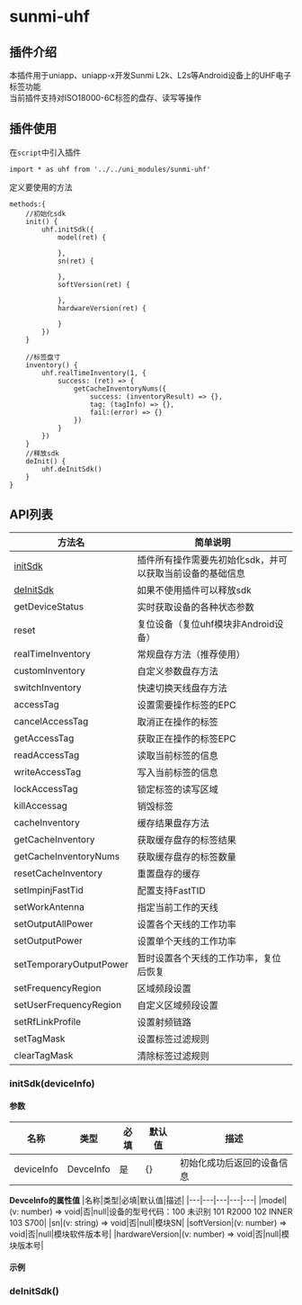 # sunmi-uhf
## 插件介绍
本插件用于uniapp、uniapp-x开发Sunmi L2k、L2s等Android设备上的UHF电子标签功能  
当前插件支持对ISO18000-6C标签的盘存、读写等操作

## 插件使用
在`script`中引入插件  
```
import * as uhf from '../../uni_modules/sunmi-uhf'

```
定义要使用的方法  
```
methods:{
    //初始化sdk
    init() {
        uhf.initSdk({
            model(ret) {
                
            },
            sn(ret) {
               
            },
            softVersion(ret) {
                
            },
            hardwareVersion(ret) {
             
            }
        })
    }
    
    //标签盘寸
    inventory() {
        uhf.realTimeInventory(1, {
            success: (ret) => {
                getCacheInventoryNums({
                    success: (inventoryResult) => {},
                    tag: (tagInfo) => {},
                    fail:(error) => {}
                })
            }
        })
    }
    //释放sdk
    deInit() {
        uhf.deInitSdk()
    }
}
```

## API列表
| 方法名 | 简单说明 |
|---|---|
|[initSdk][a1]| 插件所有操作需要先初始化sdk，并可以获取当前设备的基础信息 |
|[deInitSdk][a2]| 如果不使用插件可以释放sdk |
|getDeviceStatus| 实时获取设备的各种状态参数 |
|reset| 复位设备（复位uhf模块非Android设备） |
|realTimeInventory| 常规盘存方法（推荐使用） |
|customInventory| 自定义参数盘存方法 |
|switchInventory| 快速切换天线盘存方法 |
|accessTag| 设置需要操作标签的EPC |
|cancelAccessTag| 取消正在操作的标签 |
|getAccessTag| 获取正在操作的标签EPC |
|readAccessTag| 读取当前标签的信息 |
|writeAccessTag| 写入当前标签的信息 |
|lockAccessTag| 锁定标签的读写区域 |
|killAccessag| 销毁标签 |
|cacheInventory| 缓存结果盘存方法 |
|getCacheInventory| 获取缓存盘存的标签结果 |
|getCacheInventoryNums| 获取缓存盘存的标签数量 |
|resetCacheInventory| 重置盘存的缓存 |
|setImpinjFastTid| 配置支持FastTID |
|setWorkAntenna| 指定当前工作的天线 |
|setOutputAllPower| 设置各个天线的工作功率 |
|setOutputPower| 设置单个天线的工作功率 |
|setTemporaryOutputPower| 暂时设置各个天线的工作功率，复位后恢复 |
|setFrequencyRegion| 区域频段设置 |
|setUserFrequencyRegion| 自定义区域频段设置 |
|setRfLinkProfile| 设置射频链路 |
|setTagMask| 设置标签过滤规则 |
|clearTagMask| 清除标签过滤规则 |

### initSdk(deviceInfo)
[a1]: 初始化SDK

#### 参数
|名称|类型|必填|默认值|描述|
|---|---|---|---|---|
|deviceInfo|DevceInfo|是|{}|初始化成功后返回的设备信息|

**DevceInfo的属性值**
|名称|类型|必填|默认值|描述|
|---|---|---|---|---|
|model|(v: number) => void|否|null|设备的型号代码：100 未识别 101 R2000 102 INNER 103 S700|
|sn|(v: string) => void|否|null|模块SN|
|softVersion|(v: number) => void|否|null|模块软件版本号|
|hardwareVersion|(v: number) => void|否|null|模块版本号|

#### 示例

### deInitSdk()
[a2]: 释放SDK，当不需要使用uhf时可以调用完全释放资源
